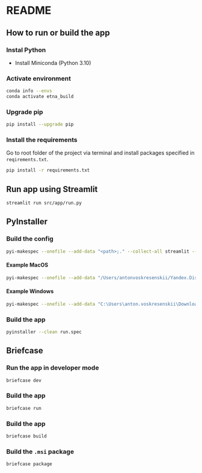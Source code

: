 
# README

## How to run or build the app

### Instal Python

- Install Miniconda (Python 3.10)

### Activate environment

```bash
conda info --envs
conda activate etna_build
```

### Upgrade pip

```bash
pip install --upgrade pip
```

### Install the requirements

Go to root folder of the project via terminal and install packages specified in `reqirements.txt`.

```bash
pip install -r requirements.txt
```

## Run app using Streamlit

```bash
streamlit run src/app/run.py
```

## PyInstaller

### Build the config

```bash
pyi-makespec --onefile --add-data "<path>;." --collect-all streamlit --collect-all catboost --recursive-copy-metadata streamlit --recursive-copy-metadata catboost --paths . app.py 
```

#### Example MacOS

```bash
pyi-makespec --onefile --add-data "/Users/antonvoskresenskii/Yandex.Disk-voskresenskiianton.localized/ds/aramco/connectivity:." --collect-all streamlit --collect-all catboost --collect-all pandas --collect-all etna --collect-all path --collect-all networkx --collect-all shap --recursive-copy-metadata streamlit --recursive-copy-metadata catboost --recursive-copy-metadata pandas --recursive-copy-metadata etna --recursive-copy-metadata path --recursive-copy-metadata networkx --recursive-copy-metadata shap --paths . src/app/app.py
```

#### Example Windows

```bash
pyi-makespec --onefile --add-data "C:\Users\anton.voskresenskii\Downloads\con-main;." --collect-all streamlit --collect-all catboost --collect-all pandas --collect-all etna --collect-all path --collect-all networkx --collect-all shap --recursive-copy-metadata streamlit --recursive-copy-metadata catboost --recursive-copy-metadata pandas --recursive-copy-metadata etna --recursive-copy-metadata path --recursive-copy-metadata networkx --recursive-copy-metadata shap --paths . src/app/app.py
```

### Build the app

```bash
pyinstaller --clean run.spec
```

## Briefcase

### Run the app in developer mode

```bash
briefcase dev
```

### Build the app

```bash
briefcase run
```

### Build the app

```bash
briefcase build
```

### Build the `.msi` package

```bash
briefcase package
```
